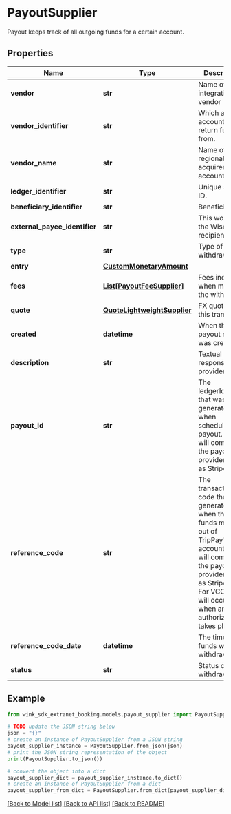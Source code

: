 # PayoutSupplier

Payout keeps track of all outgoing funds for a certain account.

## Properties

Name | Type | Description | Notes
------------ | ------------- | ------------- | -------------
**vendor** | **str** | Name of integration vendor | 
**vendor_identifier** | **str** | Which acquirer account we return fund from. | 
**vendor_name** | **str** | Name of regional acquirer account. | 
**ledger_identifier** | **str** | Unique system ID. | 
**beneficiary_identifier** | **str** | Beneficiary ID. | 
**external_payee_identifier** | **str** | This would be the Wise recipient ID. | 
**type** | **str** | Type of withdrawal. | 
**entry** | [**CustomMonetaryAmount**](CustomMonetaryAmount.md) |  | 
**fees** | [**List[PayoutFeeSupplier]**](PayoutFeeSupplier.md) | Fees incurred when making the withdrawal. | [optional] 
**quote** | [**QuoteLightweightSupplier**](QuoteLightweightSupplier.md) | FX quote for this transfer. | [optional] 
**created** | **datetime** | When the payout record was created. | 
**description** | **str** | Textual response from provider | [optional] 
**payout_id** | **str** | The ledgerIdentifier that was generated when scheduling the payout. This will come from the payout provider such as Stripe. | [optional] 
**reference_code** | **str** | The transaction code that was generated when the funds move out of TripPay&#39;s account. This will come from the payout provider such as Stripe. E.g. For VCCs, it will occur when an authorization takes place. | [optional] 
**reference_code_date** | **datetime** | The time the funds were withdrawn | [optional] 
**status** | **str** | Status of withdrawal. | 

## Example

```python
from wink_sdk_extranet_booking.models.payout_supplier import PayoutSupplier

# TODO update the JSON string below
json = "{}"
# create an instance of PayoutSupplier from a JSON string
payout_supplier_instance = PayoutSupplier.from_json(json)
# print the JSON string representation of the object
print(PayoutSupplier.to_json())

# convert the object into a dict
payout_supplier_dict = payout_supplier_instance.to_dict()
# create an instance of PayoutSupplier from a dict
payout_supplier_from_dict = PayoutSupplier.from_dict(payout_supplier_dict)
```
[[Back to Model list]](../README.md#documentation-for-models) [[Back to API list]](../README.md#documentation-for-api-endpoints) [[Back to README]](../README.md)


